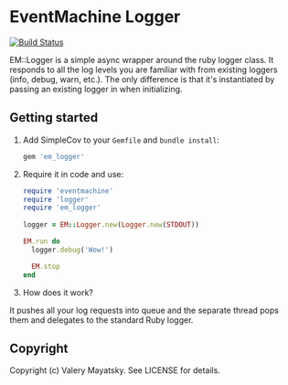 # EventMachine Logger
[![Build Status](https://travis-ci.org/Arugin/em_logger.svg?branch=master)](https://travis-ci.org/Arugin/em_logger)

EM::Logger is a simple async wrapper around the ruby logger class. It responds to all the log levels you are familiar with 
from existing loggers (info, debug, warn, etc.). The only difference is that it's instantiated by passing an existing logger in when initializing.

Getting started
---------------
1. Add SimpleCov to your `Gemfile` and `bundle install`:

    ```ruby
    gem 'em_logger'
    ```
    
2. Require it in code and use:    

    ```ruby
    require 'eventmachine'
    require 'logger'
    require 'em_logger'
        
    logger = EM::Logger.new(Logger.new(STDOUT))

    EM.run do
      logger.debug('Wow!')

      EM.stop
    end
    ```
    
3. How does it work?

It pushes all your log requests into queue and the separate thread pops them and delegates to the standard Ruby logger.

## Copyright

Copyright (c) Valery Mayatsky. See LICENSE for details.
